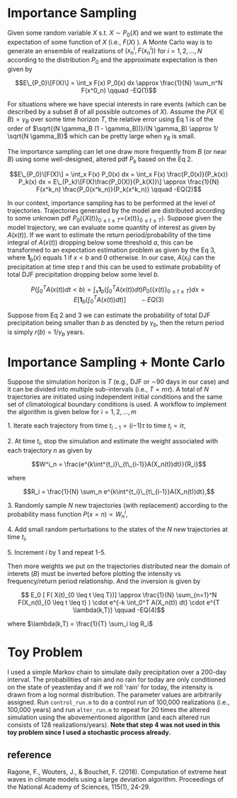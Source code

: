 # Importance Sampling

Given some random variable $X$ s.t. $X \sim P_0(X)$ and we want to estimate the expectation of some function of $X$ (i.e., $F(X)$ ). A Monte Carlo way is to generate an ensemble of realizations of $(x^i_n, F(x^i_n))$ for $i = 1, 2, ..., N$ according to the distribution $P_0$ and the approximate expectation is then given by

$$E\_{P_0}\[F(X)\] = \int_x F(x) P_0(x) dx \approx \frac{1}{N} \sum_n^N F(x^0_n) \qquad -EQ(1)$$

For situations where we have special interests in rare events (which can be described by a subset $B$ of all possible outcomes of $X$). Assume the $P(X \in B) = \gamma_B$ over some time horizon $T$, the relative error using Eq 1 is of the order of $\sqrt{(N \gamma_B (1 - \gamma_B))}/(N \gamma_B) \approx 1/ \sqrt{N \gamma_B}$ which can be pretty large when $\gamma_B$ is small.

The importance sampling can let one draw more frequently from $B$ (or near $B$) using some well-designed, altered pdf $P_k$ based on the Eq 2.

$$E\_{P_0}\[F(X)\] = \int_x F(x) P_0(x) dx = \int_x F(x) \frac{P_0(x)}{P_k(x)} P_k(x) dx = E\_{P_k}\[F(X)\frac{P_0(X)}{P_k(X)}\] \approx \frac{1}{N} F(x^k_n) \frac{P_0(x^k_n)}{P_k(x^k_n)} \qquad -EQ(2)$$

In our context, importance sampling has to be performed at the level of trajectories. Trajectories generated by the model are distributed according to some unknown pdf *P*<sub>0</sub>({*X*(*t*)}<sub>0 ≤ *t* ≤ *T*</sub>={*x*(*t*)}<sub>0 ≤ *t* ≤ *T*</sub>). Suppose given the model trajectory, we can evaluate some quantity of interest as given by $A(x(t))$. If we want to estimate the return period/probability of the time integral of $A(x(t))$ dropping below some threshold $a$, this can be transformed to an expectation estimation problem as given by the Eq 3, where **1**<sub>*b*</sub>(*x*) equals 1 if
*x* \< *b* and 0 otherwise. In our case, *A*(*x*<sub>*t*</sub>) can the precipitation at time step *t* and this can be used to estimate probability of total DJF precipitation dropping below some level *b*.

$$ P(\int_0^T A(x(t)) dt < b) = \int_x \textbf{1}_b(\int_0^T A(x(t))dt)P_0(\{x(t)\}_{0\leq t \leq T})dx = E[\textbf{1}_b(\int_0^T A(x(t))dt)] \qquad -EQ(3)$$

Suppose from Eq 2 and 3 we can estimate the probability of total DJF precipitation being smaller than *b* as denoted by $\gamma_b$, then the return period is simply $r(b) = 1/ \gamma_b$ years.

# Importance Sampling + Monte Carlo

Suppose the simulation horizon is $T$ (e.g., DJF or ∼<!-- -->90 days in our case) and it can be divided into multiple sub-intervals (i.e., $T = m \tau$). A total of *N* trajectories are initiated using independent initial conditions and the same set of climatological boundary conditions is used. A workflow to implement the algorithm is given below for *i* = 1, 2, ..., *m*

1\. Iterate each trajectory from time *t*<sub>*i* − 1</sub> = (*i*−1)*τ* to time *t*<sub>*i*</sub> = *iτ*,

2\. At time *t*<sub>*i*</sub>, stop the simulation and estimate the weight associated with each trajectory *n* as given by

$$W^i_n = \frac{e^{k\int^{t_i}\_{t\_{i-1}}A(X_n(t))dt}}{R_i}$$

where

$$R_i = \frac{1}{N} \sum_n e^{k\int^{t_i}\_{t\_{i-1}}A(X_n(t))dt},$$

3\. Randomly sample *N* new trajectories (with replacement) according to the probability mass function $P(x=n) \propto W_n^i$,

4\. Add small random perturbations to the states of the $N$ new trajectories at time $t_i$,

5\. Increment $i$ by 1 and repeat 1-5.

Then more weights we put on the trajectories distributed near the domain of interets ($B$) must be inverted before plotting the intensity vs frequency/return period relationship. And the inversion is given by

$$ E_0 [ F( X(t)_{0 \leq t \leq T})] \approx \frac{1}{N} \sum_{n=1}^N F(X_n(t)_{0 \leq t \leq t} ) \cdot e^{-k \int_0^T A(X_n(t)) dt} \cdot e^{T \lambda(k,T)} \qquad -EQ(4)$$

where $\lambda(k,T) = \frac{1}{T} \sum_i log R_i$

# Toy Problem

I used a simple Markov chain to simulate daily precipitation over a 200-day interval. The probabilities of rain and no rain for today are only conditioned on the state of yeasterday and if we roll 'rain' for today, the intensity is drawn from a log normal distribution. The parameter values are arbitrarily assigned. Run ```control_run.m``` to do a control run of 100,000 realizations (i.e., 100,000 years) and run ```alter_run.m``` to repeat for 20 times the altered simulation using the abovementioned algorithm (and each altered run consists of 128 realizations/years). **Note that step 4 was not used in this toy problem since I used a stochastic process already.**


## reference
Ragone, F., Wouters, J., & Bouchet, F. (2018). Computation of extreme heat waves in climate models using a large deviation algorithm. Proceedings of the National Academy of Sciences, 115(1), 24-29.
